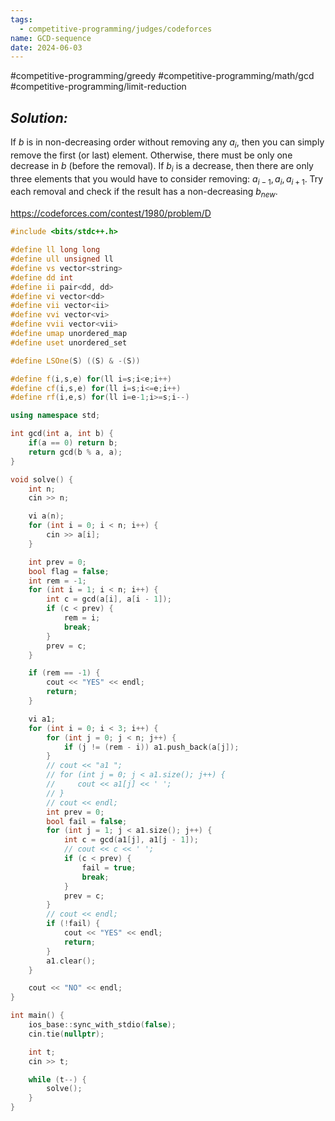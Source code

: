 ```yaml
---
tags:
  - competitive-programming/judges/codeforces
name: GCD-sequence
date: 2024-06-03
---
```

#competitive-programming/greedy #competitive-programming/math/gcd #competitive-programming/limit-reduction 
## _Solution:_
If $b$ is in non-decreasing order without removing any $a_i$, then you can simply remove the first (or last) element. Otherwise, there must be only one decrease in $b$ (before the removal). If $b_i$ is a decrease, then there are only three elements that you would have to consider removing: $a_{i-1},a_{i},a_{i+1}$. Try each removal and check if the result has a non-decreasing  $b_{new}$.

https://codeforces.com/contest/1980/problem/D
```cpp
#include <bits/stdc++.h>

#define ll long long
#define ull unsigned ll
#define vs vector<string>
#define dd int
#define ii pair<dd, dd>
#define vi vector<dd>
#define vii vector<ii>
#define vvi vector<vi>
#define vvii vector<vii>
#define umap unordered_map
#define uset unordered_set

#define LSOne(S) ((S) & -(S))

#define f(i,s,e) for(ll i=s;i<e;i++)
#define cf(i,s,e) for(ll i=s;i<=e;i++)
#define rf(i,e,s) for(ll i=e-1;i>=s;i--)

using namespace std;

int gcd(int a, int b) {
    if(a == 0) return b;
    return gcd(b % a, a);
}

void solve() {
    int n;
    cin >> n;

    vi a(n);
    for (int i = 0; i < n; i++) {
        cin >> a[i];
    }

    int prev = 0;
    bool flag = false;
    int rem = -1;
    for (int i = 1; i < n; i++) {
        int c = gcd(a[i], a[i - 1]);
        if (c < prev) {
            rem = i;
            break;
        }
        prev = c;
    }

    if (rem == -1) {
        cout << "YES" << endl;
        return;
    }

    vi a1;
    for (int i = 0; i < 3; i++) {
        for (int j = 0; j < n; j++) {
            if (j != (rem - i)) a1.push_back(a[j]);
        }
        // cout << "a1 ";
        // for (int j = 0; j < a1.size(); j++) {
        //     cout << a1[j] << ' ';
        // }
        // cout << endl;
        int prev = 0;
        bool fail = false;
        for (int j = 1; j < a1.size(); j++) {
            int c = gcd(a1[j], a1[j - 1]);
            // cout << c << ' ';
            if (c < prev) {
                fail = true;
                break;
            }
            prev = c;
        }
        // cout << endl;
        if (!fail) {
            cout << "YES" << endl;
            return;
        }
        a1.clear();
    }

    cout << "NO" << endl;
}

int main() {
    ios_base::sync_with_stdio(false);
    cin.tie(nullptr);

    int t;
    cin >> t;

    while (t--) {
        solve();
    }
}
```